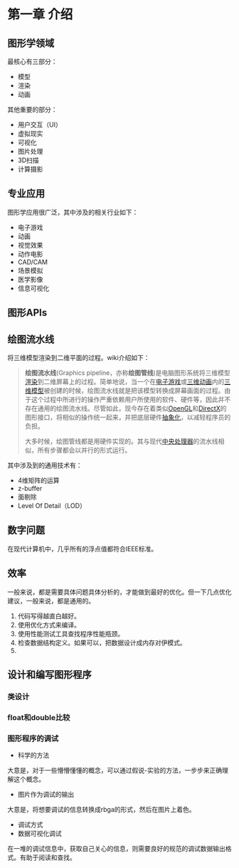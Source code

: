 # 第一章 介绍

## 图形学领域

最核心有三部分：

* 模型
* 渲染
* 动画

其他重要的部分：

* 用户交互（UI）
* 虚拟现实
* 可视化
* 图片处理
* 3D扫描
* 计算摄影

## 专业应用

图形学应用很广泛，其中涉及的相关行业如下：

* 电子游戏
* 动画
* 视觉效果
* 动作电影
* CAD/CAM
* 场景模拟
* 医学影像
* 信息可视化

## 图形APIs

## 绘图流水线

将三维模型渲染到二维平面的过程。wiki介绍如下：

> **绘图流水线**(Graphics pipeline，亦称**绘图管线**)是电脑图形系统将三维模型[渲染](https://zh.wikipedia.org/wiki/%E6%B8%B2%E6%9F%93)到二维屏幕上的过程。简单地说，当一个在[电子游戏](https://zh.wikipedia.org/wiki/%E7%94%B5%E5%AD%90%E6%B8%B8%E6%88%8F)或[三维动画](https://zh.wikipedia.org/wiki/%E4%B8%89%E7%B6%AD%E5%8B%95%E7%95%AB)内的[三维模型](https://zh.wikipedia.org/wiki/%E4%B8%89%E7%BB%B4%E6%A8%A1%E5%9E%8B)被创建的时候，绘图流水线就是把该模型转换成屏幕画面的过程。由于这个过程中所进行的操作严重依赖用户所使用的软件、硬件等，因此并不存在通用的绘图流水线。尽管如此，现今存在着类似[OpenGL](https://zh.wikipedia.org/wiki/OpenGL)和[DirectX](https://zh.wikipedia.org/wiki/DirectX)的图形接口，将相似的操作统一起来，并把底层硬件[抽象化](https://zh.wikipedia.org/wiki/%E6%8A%BD%E8%B1%A1%E5%8C%96_(%E8%A8%88%E7%AE%97%E6%A9%9F%E7%A7%91%E5%AD%B8))，以减轻程序员的负担。
>
> 大多时候，绘图管线都是用硬件实现的。其与现代[中央处理器](https://zh.wikipedia.org/wiki/%E4%B8%AD%E5%A4%AE%E5%A4%84%E7%90%86%E5%99%A8)的流水线相似，所有步骤都会以并行的形式运行。

其中涉及到的通用技术有：

* 4维矩阵的运算
* z-buffer
* 面剔除
* Level Of Detail（LOD）

## 数字问题

 在现代计算机中，几乎所有的浮点值都符合IEEE标准。

## 效率

一般来说，都是需要具体问题具体分析的，才能做到最好的优化。但一下几点优化建议，一般来说，都是通用的。

1. 代码写得越直白越好。
2. 使用优化方式来编译。
3. 使用性能测试工具查找程序性能瓶颈。
4. 检查数据结构定义。如果可以，把数据设计成内存对伊模式。
5. 

## 设计和编写图形程序

### 类设计

### float和double比较

### 图形程序的调试

* 科学的方法

大意是，对于一些懵懵懂懂的概念，可以通过假说-实验的方法，一步步来正确理解这个概念。

* 图片作为调试的输出

大意是，将想要调试的信息转换成rbga的形式，然后在图片上着色。

* 调试方式
* 数据可视化调试

在一堆的调试信息中，获取自己关心的信息，则需要良好的规范的调试数据输出格式。有助于阅读和查找。